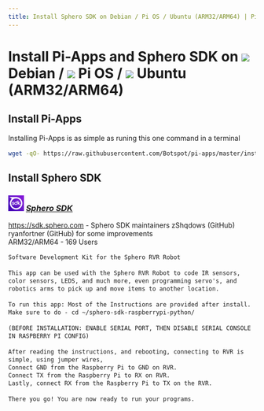 ```yaml
---
title: Install Sphero SDK on Debian / Pi OS / Ubuntu (ARM32/ARM64) | Pi-Apps
---
```

# Install Pi-Apps and Sphero SDK on <img src=https://www.vectorlogo.zone/logos/debian/debian-icon.svg height=20 /> Debian / <img src=https://www.vectorlogo.zone/logos/raspberrypi/raspberrypi-icon.svg height=20 /> Pi OS / <img src=https://www.vectorlogo.zone/logos/ubuntu/ubuntu-icon.svg height=20 /> Ubuntu (ARM32/ARM64)
## Install Pi-Apps

Installing Pi-Apps is as simple as runing this one command in a terminal
```bash
wget -qO- https://raw.githubusercontent.com/Botspot/pi-apps/master/install | bash
```
## Install Sphero SDK

### <img src="/img/app-icons/Sphero SDK/icon-64.png" height=32> ***[Sphero SDK](https://github.com/Botspot/pi-apps/tree/master/apps/Sphero%20SDK)***
https://sdk.sphero.com - Sphero SDK maintainers
zShqdows (GitHub)
ryanfortner (GitHub) for some improvements<br />
ARM32/ARM64 - 169 Users
```
Software Development Kit for the Sphero RVR Robot

This app can be used with the Sphero RVR Robot to code IR sensors, color sensors, LEDS, and much more, even programming servo's, and robotics arms to pick up and move items to another location.

To run this app: Most of the Instructions are provided after install. 
Make sure to do - cd ~/sphero-sdk-raspberrypi-python/

(BEFORE INSTALLATION: ENABLE SERIAL PORT, THEN DISABLE SERIAL CONSOLE IN RASPBERRY PI CONFIG)

After reading the instructions, and rebooting, connecting to RVR is simple, using jumper wires, 
Connect GND from the Raspberry Pi to GND on RVR.
Connect TX from the Raspberry Pi to RX on RVR.
Lastly, connect RX from the Raspberry Pi to TX on the RVR.

There you go! You are now ready to run your programs.
```
